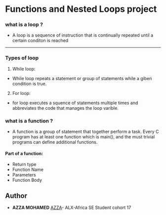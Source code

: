 # Functions and Nested Loops project

### what is a loop ?

* A loop is a sequence of instruction that is continually repeated until a certain conditon is reached
---

### Types of loop

1. While loop:
 * While loop repeats a statement or group of statements while a giben condition is true.

2. For loop:
 * for loop executes a squence of statements multiple times and abbreviates the code that manages the loop varible.

### what is a function ?

* A function is a group of statement that together perform a task. Every C program has at least one function which is main(), and the must trivial programs can define additional functions.

#### Part of a function:

* Return type
* Function Name
* Parameters
* Function Body

## Author
* **AZZA MOHAMED** [AZZA](https://github.com/medazza)- ALX-Africa SE Student cohort 17